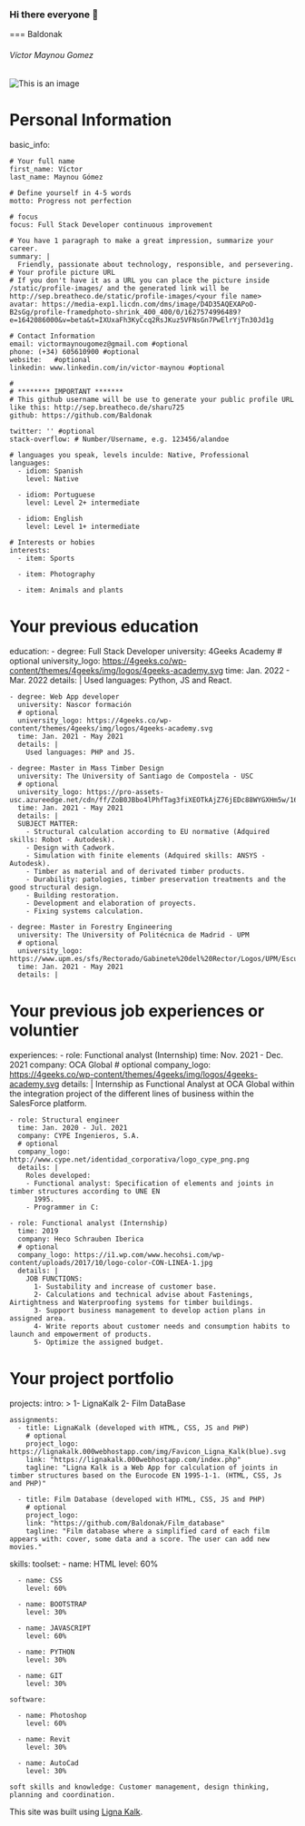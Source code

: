 ### Hi there everyone 👋

=== Baldonak
###### Víctor Maynou Gomez

![This is an image](https://avatars.githubusercontent.com/u/49810485?v=4)

# Personal Information
basic_info:

    # Your full name
    first_name: Víctor
    last_name: Maynou Gómez
    
    # Define yourself in 4-5 words
    motto: Progress not perfection
    
    # focus
    focus: Full Stack Developer continuous improvement
    
    # You have 1 paragraph to make a great impression, summarize your career.
    summary: |
      Friendly, passionate about technology, responsible, and persevering.
    # Your profile picture URL
    # If you don't have it as a URL you can place the picture inside /static/profile-images/ and the generated link will be http://sep.breatheco.de/static/profile-images/<your file name>
    avatar: https://media-exp1.licdn.com/dms/image/D4D35AQEXAPoO-B2sGg/profile-framedphoto-shrink_400_400/0/1627574996489?e=1642086000&v=beta&t=IXUxaFh3KyCcq2RsJKuz5VFNsGn7PwElrYjTn30Jd1g

    # Contact Information
    email: victormaynougomez@gmail.com #optional
    phone: (+34) 605610900 #optional
    website:   #optional
    linkedin: www.linkedin.com/in/victor-maynou #optional
    
    #
    # ******** IMPORTANT *******
    # This github username will be use to generate your public profile URL like this: http://sep.breatheco.de/sharu725
    github: https://github.com/Baldonak
    
    twitter: '' #optional
    stack-overflow: # Number/Username, e.g. 123456/alandoe

    # languages you speak, levels inculde: Native, Professional
    languages:
      - idiom: Spanish
        level: Native

      - idiom: Portuguese
        level: Level 2+ intermediate

      - idiom: English
        level: Level 1+ intermediate

    # Interests or hobies
    interests:
      - item: Sports

      - item: Photography

      - item: Animals and plants 

# Your previous education
education:
    - degree: Full Stack Developer
      university: 4Geeks Academy
      # optional
      university_logo: https://4geeks.co/wp-content/themes/4geeks/img/logos/4geeks-academy.svg
      time: Jan. 2022 - Mar. 2022
      details: |
        Used languages: Python, JS and React.

    - degree: Web App developer
      university: Nascor formación
      # optional
      university_logo: https://4geeks.co/wp-content/themes/4geeks/img/logos/4geeks-academy.svg
      time: Jan. 2021 - May 2021 
      details: |
        Used languages: PHP and JS.

    - degree: Master in Mass Timber Design
      university: The University of Santiago de Compostela - USC
      # optional
      university_logo: https://pro-assets-usc.azureedge.net/cdn/ff/ZoB0JBbo4lPhfTag3fiXEOTkAjZ76jEDc88WYGXHm5w/1641800233/:relative:/themes/custom/usc_theme/logo.svg
      time: Jan. 2021 - May 2021 
      details: |
      SUBJECT MATTER:
        - Structural calculation according to EU normative (Adquired skills: Robot - Autodesk).
        - Design with Cadwork.
        - Simulation with finite elements (Adquired skills: ANSYS - Autodesk).
        - Timber as material and of derivated timber products.
        - Durability: patologies, timber preservation treatments and the good structural design.
        - Building restoration.
        - Development and elaboration of proyects.
        - Fixing systems calculation.

    - degree: Master in Forestry Engineering
      university: The University of Politécnica de Madrid - UPM
      # optional
      university_logo: https://www.upm.es/sfs/Rectorado/Gabinete%20del%20Rector/Logos/UPM/Escudo/EscUpm_p.bmp
      time: Jan. 2021 - May 2021 
      details: |

# Your previous job experiences or voluntier
experiences:
    - role: Functional analyst (Internship)
      time: Nov. 2021 - Dec. 2021
      company: OCA Global
      # optional
      company_logo: https://4geeks.co/wp-content/themes/4geeks/img/logos/4geeks-academy.svg
      details: |
        Internship as Functional Analyst at OCA Global within the integration project of 
        the different lines of business within the SalesForce platform.

    - role: Structural engineer
      time: Jan. 2020 - Jul. 2021
      company: CYPE Ingenieros, S.A.
      # optional
      company_logo: http://www.cype.net/identidad_corporativa/logo_cype_png.png
      details: |
        Roles developed:
        - Functional analyst: Specification of elements and joints in timber structures according to UNE EN 
          1995.
        - Programmer in C:

    - role: Functional analyst (Internship)
      time: 2019 
      company: Heco Schrauben Iberica
      # optional
      company_logo: https://i1.wp.com/www.hecohsi.com/wp-content/uploads/2017/10/logo-color-CON-LINEA-1.jpg
      details: |
        JOB FUNCTIONS:
          1- Sustability and increase of customer base.
          2- Calculations and technical advise about Fastenings, Airtightness and Waterproofing systems for timber buildings.
          3- Support business management to develop action plans in assigned area.
          4- Write reports about customer needs and consumption habits to launch and empowerment of products.
          5- Optimize the assigned budget.        
   

# Your project portfolio
projects:
    intro: >
      1- LignaKalk
      2- Film DataBase

    assignments:
      - title: LignaKalk (developed with HTML, CSS, JS and PHP)
        # optional
        project_logo: https://lignakalk.000webhostapp.com/img/Favicon_Ligna_Kalk(blue).svg
        link: "https://lignakalk.000webhostapp.com/index.php"
        tagline: "Ligna Kalk is a Web App for calculation of joints in timber structures based on the Eurocode EN 1995-1-1. (HTML, CSS, Js and PHP)"

      - title: Film Database (developed with HTML, CSS, JS and PHP)
        # optional
        project_logo:
        link: "https://github.com/Baldonak/Film_database"
        tagline: "Film database where a simplified card of each film appears with: cover, some data and a score. The user can add new movies."

skills:
    toolset:
      - name: HTML
        level: 60%

      - name: CSS
        level: 60%

      - name: BOOTSTRAP
        level: 30%

      - name: JAVASCRIPT
        level: 60%

      - name: PYTHON
        level: 30%

      - name: GIT
        level: 30%

    software:

      - name: Photoshop
        level: 60%

      - name: Revit
        level: 30%

      - name: AutoCad
        level: 30%

    soft skills and knowledge: Customer management, design thinking, planning and coordination. 

This site was built using [Ligna Kalk](https://lignakalk.000webhostapp.com/index.php).
